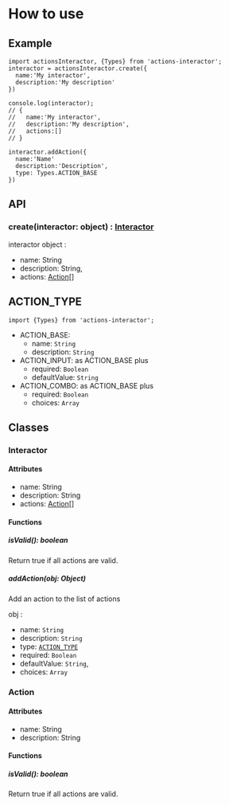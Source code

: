 
# How to use

## Example

```
import actionsInteractor, {Types} from 'actions-interactor';
interactor = actionsInteractor.create({
  name:'My interactor',
  description:'My description'
})

console.log(interactor);
// {
//   name:'My interactor',
//   description:'My description',
//   actions:[]
// }

interactor.addAction({
  name:'Name'
  description:'Description',
  type: Types.ACTION_BASE
})

```

## API

### create(interactor: object) : [Interactor](#interactor)

interactor object : 
* name: String
* description: String,
* actions: [Action](#action)[]

## <a name="action_type">ACTION_TYPE</a>
```
import {Types} from 'actions-interactor';
```

- ACTION_BASE: 
  - name: `String`
  - description: `String`
- ACTION_INPUT: as ACTION_BASE plus
  - required: `Boolean`
  - defaultValue: `String`
- ACTION_COMBO: as ACTION_BASE plus
  - required: `Boolean`
  - choices: `Array` 

## Classes

### <a name="interactor">Interactor</a>

#### Attributes

* name: String
* description: String
* actions: [Action](#action)[]

#### Functions

##### isValid(): boolean

Return true if all actions are valid.

##### addAction(obj: Object)

Add an action to the list of actions

obj :
- name: `String`
- description: `String`
- type: [`ACTION_TYPE`](#action_type)
- required: `Boolean`
- defaultValue: `String`,
- choices: `Array`

### <a name="action">Action</a>

#### Attributes

* name: String
* description: String

#### Functions

##### isValid(): boolean

Return true if all actions are valid.
